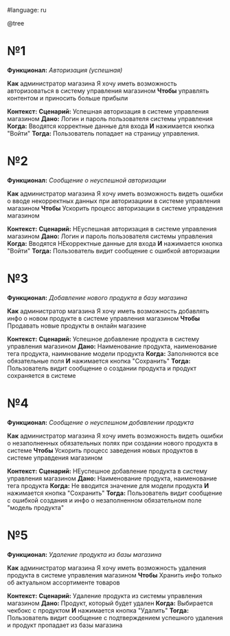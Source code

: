 #language: ru

@tree

# №1
**Функционал:** *Авторизация (успешная)*

**Как** администратор магазина
Я хочу иметь возможность авторизоваться в систему управления магазином
**Чтобы** управлять контентом и приносить больше прибыли

**Контекст:**
**Сценарий:** Успешная авторизация в системе управления магазином
    **Дано:** Логин и пароль пользователя системы управления
    **Когда:** Вводятся корректные данные для входа
        **И** нажимается кнопка "Войти"
        **Тогда:** Пользователь попадает на страницу управления.


# №2
**Функционал:** *Сообщение о неуспешной авторизации*

**Как** администратор магазина
Я хочу иметь возможность видеть ошибки о вводе некорректных данных при авторизациии в системе управления магазином
**Чтобы** Ускорить процесс авторизации в системе управдения магазином

**Контекст:**
**Сценарий:** НЕуспешная авторизация в системе управления магазином
    **Дано:** Логин и пароль пользователя системы управления
    **Когда:** Вводятся НЕкорректные данные для входа
        **И** нажимается кнопка "Войти"
        **Тогда:** Пользователь видит сообщение с ошибкой авторизации


# №3
**Функционал:** *Добавление нового продукта в базу магазина*

**Как** администратор магазина
Я хочу иметь возможность добавлять инфо о новом продукте в системе управления магазином
**Чтобы** Продавать новые продукты в онлайн магазине

**Контекст:**
**Сценарий:** Успешное добавление продукта в систему управления магазином
    **Дано:** Наименование продукта, наименование тега продукта, наимнование модели продукта
    **Когда:** Заполняются все обязательные поля
        **И** нажимается кнопка "Сохранить"
        **Тогда:** Пользователь видит сообщение о создании продукта и продукт сохраняется в системе


# №4
**Функционал:** *Сообщение о неуспешном добавлении продукта*

**Как** администратор магазина
Я хочу иметь возможность видеть ошибки о незаполненных обязательных полях при создании нового продукта в системе
**Чтобы** Ускорить процесс заведения новых продуктов в системе управдения магазином

**Контекст:**
**Сценарий:** НЕуспешное добавление продукта в систему управления магазином
    **Дано:** Наименование продукта, наименование тега продукта
    **Когда:** Не вводится значение для модели продукта
        **И** нажимается кнопка "Сохранить"
        **Тогда:** Пользователь видит сообщение с ошибкой создания и инфо о незаполненном обязательном поле "модель продукта"


# №5
**Функционал:** *Удаление продукта из базы магазина*

**Как** администратор магазина
Я хочу иметь возможность удаления продукта в системе управления магазином
**Чтобы** Хранить инфо только об актуальном ассортименте товаров

**Контекст:**
**Сценарий:** Удаление продукта из системы управления магазином
    **Дано:** Продукт, который будет удален
    **Когда:** Выбирается чекбокс с продуктом
        **И** нажимается кнопка "Удалить"
        **Тогда:** Пользователь видит сообщение с подтверждением успешного удаления и продукт пропадает из базы магазина
